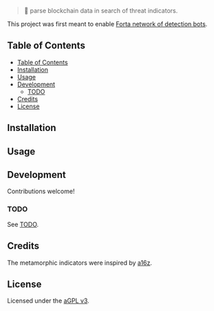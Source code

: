 > :mag_right: parse blockchain data in search of threat indicators.

This project was first meant to enable [Forta network of detection bots][forta-explorer].

## Table of Contents

- [Table of Contents](#table-of-contents)
- [Installation](#installation)
- [Usage](#usage)
- [Development](#development)
  - [TODO](#todo)
- [Credits](#credits)
- [License](#license)

## Installation

## Usage

## Development

Contributions welcome!

### TODO

See [TODO](TODO.md).

## Credits

The metamorphic indicators were inspired by [a16z][github-a16z].

## License

Licensed under the [aGPL v3](LICENSE).

[github-a16z]: https://github.com/a16z/metamorphic-contract-detector/
[forta-explorer]: https://explorer.forta.network/
